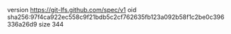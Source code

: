 version https://git-lfs.github.com/spec/v1
oid sha256:97f4ca922ec558c9f21bdb5c2cf762635fb123a092b58f1c2be0c396336a26d9
size 344
